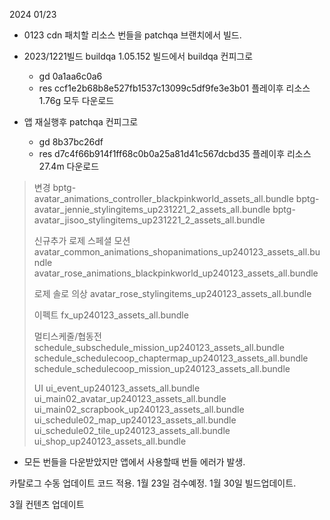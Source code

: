 
2024 01/23


- 0123 cdn 패치할 리소스 번들을 patchqa 브랜치에서 빌드.

- 2023/1221빌드 buildqa 1.05.152 빌드에서 buildqa 컨피그로 
	-  gd 0a1aa6c0a6
	-  res ccf1e2b68b8e527fb1537c13099c5df9fe3e3b01
	플레이후 리소스 1.76g 모두 다운로드

- 앱 재실행후 patchqa 컨피그로 
	- gd 8b37bc26df
	- res d7c4f66b914f1ff68c0b0a25a81d41c567dcbd35
	플레이후 리소스 27.4m 다운로드
	
> 	변경
> 	bptg-avatar_animations_controller_blackpinkworld_assets_all.bundle
> 	bptg-avatar_jennie_stylingitems_up231221_2_assets_all.bundle
> 	bptg-avatar_jisoo_stylingitems_up231221_2_assets_all.bundle
> 	
> 	
> 	신규추가
> 	로제 스페셜 모션
> 	avatar_common_animations_shopanimations_up240123_assets_all.bundle
> 	avatar_rose_animations_blackpinkworld_up240123_assets_all.bundle
> 	
> 	로제 솔로 의상
> 	avatar_rose_stylingitems_up240123_assets_all.bundle
> 	
> 	이펙트
> 	fx_up240123_assets_all.bundle
> 	
> 	멀티스케줄/협동전
> 	schedule_subschedule_mission_up240123_assets_all.bundle
> 	schedule_schedulecoop_chaptermap_up240123_assets_all.bundle
> 	schedule_schedulecoop_mission_up240123_assets_all.bundle
> 	
> 	UI
> 	ui_event_up240123_assets_all.bundle
> 	ui_main02_avatar_up240123_assets_all.bundle
> 	ui_main02_scrapbook_up240123_assets_all.bundle
> 	ui_schedule02_map_up240123_assets_all.bundle
> 	ui_schedule02_tile_up240123_assets_all.bundle
> 	ui_shop_up240123_assets_all.bundle


- 모든 번들을 다운받았지만 앱에서 사용할때 번들 에러가 발생.

카탈로그 수동 업데이트 코드 적용.
1월 23일 검수예정.
1월 30일 빌드업데이트.

3월 컨텐츠 업데이트 

